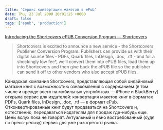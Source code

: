 ```yaml
---
title: 'Сервис конвертации макетов в ePub'
date: Thu, 23 Jul 2009 20:01:25 +0000
draft: false
tags: ['epub', 'production']
---
```


[Introducing the Shortcovers ePUB Conversion Program — Shortcovers](http://blog.shortcovers.com/2009/07/23/introducing-the-shortcovers-epub-conversion-program/)

> Shortcovers is excited to announce a new service - the Shortcovers Publisher Conversion Program. Publishers can provide us with their digital source files - PDFs, Quark files, InDesign, .doc, .rtf - and for a shockingly low fee\*, we’ll convert them into ePUB files, load them up into Shortcovers and then give back the ePUB file so the publisher can send it off to other vendors who also accept ePUB files.

Канадская компания Shortcovers, представляющая собой онлайновый магазин книг с возможностью ознакомления с содержанием (в том числе и прежде всего на мобильных устройствах — iPhone и BlackBerry) открыла сервис для издателей: конвертация макетов книг в форматах PDFs, Quark files, InDesign, .doc, .rtf — в формат ePub. Отконвертированные книг будут продаваться на Shortcovers и, естественно, передаваться издателям для продаж где-нибудь еще. Цены вслух пока не говорят. Актуальный и явно востребованный (судя по пресс-релизу) сервис для уже разогретого рынка.
